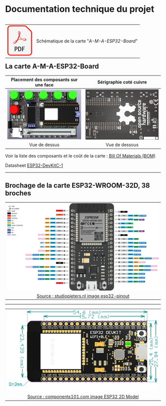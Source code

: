 # Documentation technique du projet

<html>
<p>
<table align='left' border='0' cellpadding='0'>
<tr class="noBorder">
<td><a href="CAO-KiCad-AMA-ESP32-Board.pdf" title="Document PDF de la schématique" target="_blank"><img src="../Images/icon-pdf-file.png" width="80" border="0"></a></td>
<td>Schématique de la carte "<I>A-M-A-ESP32-Board</I>"</td>
</tr>
</table>
</p>
<br />
</html>

---

## La carte A-M-A-ESP32-Board

|             Placement des composants sur une face              |                      Sérigraphie coté cuivre                      |
| :------------------------------------------------------------: | :---------------------------------------------------------------: |
| <img src="../Images/Carte-AMA-ESP32-OLED-Top.png" width="400"> | <img src="../Images/Carte-AMA-ESP32-OLED-Bottom.png" width="400"> |
|                         Vue de dessus                          |                          Vue de dessous                           |

Voir la liste des composants et le coût de la carte : [Bill Of Materials (BOM)](BOM.md)

Datasheet [ESP32-DevKitC-1](https://docs.espressif.com/projects/arduino-esp32/en/latest/boards/ESP32-DevKitC-1.html)

<!--
<a href="https://fr.aliexpress.com/item/32864722159.html" title="ESP32-WROOM-32D, 38 pin" target="_blank"><img src="../Images/ESP32-WROOM-32D.png" width="480" border="0"></a>
-->

---

## Brochage de la carte ESP32-WROOM-32D, 38 broches

<!--
![ESP32-WROOM-32D](../Images/ESP32-WROOM-32D-pinout-38pin.png)
-->
<html>
<div style="margin: 0 auto; text-align: center">
<table align='center' border='0' cellpadding='0'>
<tr class="noBorder">
<td><a href="https://www.studiopieters.nl/esp32-pinout/" title="PinOut 38 pin: ESP32-WROOM-32D" target="_blank"><img src="../Images/ESP32-WROOM-32D-pinout-38pin.png" width="900" border="0"></a></td>
<tr class="noBorder">
<td><a href="https://www.studiopieters.nl/esp32-pinout/" title="" target="_blank">Source : studiopieters.nl image esp32-pinout</a></td>
</tr>
</table>
</div>
</html>

---

<html>
<div style="margin: 0 auto; text-align: center">
<table align='center' border='0' cellpadding='0'>
<tr class="noBorder">
<td><a href="" title="PinOut 38 pin: ESP32-DEVKITC-32D" target="_blank"><img src="../Images/ESP32-DevKitC-Dimensions.png" width="900" border="0"></a></td>
<tr class="noBorder">
<td><a href="https://components101.com/microcontrollers/esp32-devkitc" title="" target="_blank">Source : components101.com image ESP32 2D Model</a></td>
</tr>
</table>
</div>
</html>
